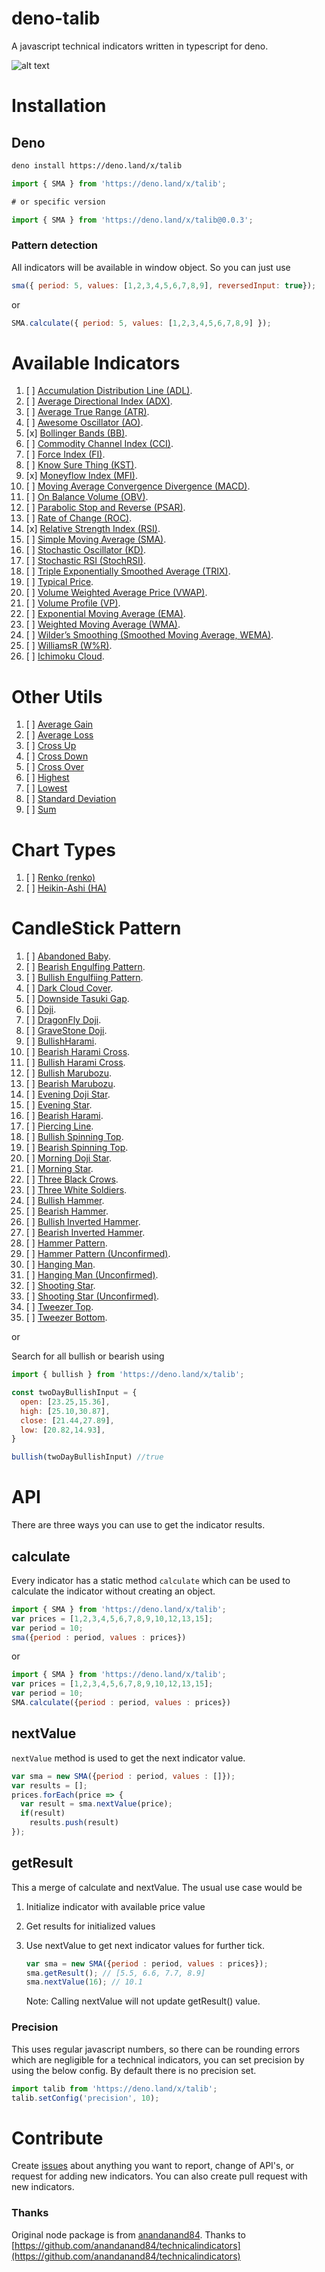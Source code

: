 # deno-talib
A javascript technical indicators written in typescript for deno.

![alt text](deno-talib-logo.jpg "deno-talib logo")

# Installation

## Deno

``` bash
deno install https://deno.land/x/talib
```

``` javascript
import { SMA } from 'https://deno.land/x/talib';

# or specific version 

import { SMA } from 'https://deno.land/x/talib@0.0.3';
```

### Pattern detection

All indicators will be available in window object. So you can just use

``` javascript
sma({ period: 5, values: [1,2,3,4,5,6,7,8,9], reversedInput: true});
```

or

``` javascript
SMA.calculate({ period: 5, values: [1,2,3,4,5,6,7,8,9] });
```

# Available Indicators

1. [ ] [Accumulation Distribution Line (ADL)](https://tonicdev.com/anandaravindan/adl "ADL").
1. [ ] [Average Directional Index (ADX)](https://github.com/anandanand84/technicalindicators/blob/master/test/directionalmovement/ADX.js "ADX").
1. [ ] [Average True Range (ATR)](https://tonicdev.com/anandaravindan/atr "ATR").
1. [ ] [Awesome Oscillator (AO)](https://github.com/anandanand84/technicalindicators/blob/master/test/oscillators/AwesomeOscillator.js "AO").
1. [x] [Bollinger Bands (BB)](https://tonicdev.com/anandaravindan/bb "BB").
1. [ ] [Commodity Channel Index (CCI)](https://github.com/anandanand84/technicalindicators/blob/master/test/oscillators/CCI.js "CCI").
1. [ ] [Force Index (FI)](https://github.com/anandanand84/technicalindicators/blob/master/test/volume/ForceIndex.js "FI").
1. [ ] [Know Sure Thing (KST)](https://tonicdev.com/anandaravindan/kst "KST").
1. [x] [Moneyflow Index (MFI)](https://github.com/anandanand84/technicalindicators/blob/master/test/volume/MFI.js "MFI").
1. [ ] [Moving Average Convergence Divergence (MACD)](https://tonicdev.com/anandaravindan/macd "MACD").
1. [ ] [On Balance Volume (OBV)](https://tonicdev.com/anandaravindan/obv "OBV").
1. [ ] [Parabolic Stop and Reverse (PSAR)](https://github.com/anandanand84/technicalindicators/blob/master/test/momentum/PSAR.js "PSAR").
1. [ ] [Rate of Change (ROC)](https://tonicdev.com/anandaravindan/roc "ROC").
1. [x] [Relative Strength Index (RSI)](https://tonicdev.com/anandaravindan/rsi "RSI").
1. [ ] [Simple Moving Average (SMA)](https://tonicdev.com/anandaravindan/sma "SMA").
1. [ ] [Stochastic Oscillator (KD)](https://tonicdev.com/anandaravindan/stochastic "KD").
1. [ ] [Stochastic RSI (StochRSI)](https://tonicdev.com/anandaravindan/stochasticrsi "StochRSI").
1. [ ] [Triple Exponentially Smoothed Average (TRIX)](https://tonicdev.com/anandaravindan/trix "TRIX").
1. [ ] [Typical Price](https://github.com/anandanand84/technicalindicators/blob/master/test/chart_types/TypicalPrice.js "Typical Price").
1. [ ] [Volume Weighted Average Price (VWAP)](https://github.com/anandanand84/technicalindicators/blob/master/test/volume/VWAP.js "VWAP").
1. [ ] [Volume Profile (VP)](https://github.com/anandanand84/technicalindicators/blob/master/test/volume/VolumeProfile.js "VP").
1. [ ] [Exponential Moving Average (EMA)](https://tonicdev.com/anandaravindan/ema "EMA").
1. [ ] [Weighted Moving Average (WMA)](https://tonicdev.com/anandaravindan/wma "WMA").
1. [ ] [Wilder’s Smoothing (Smoothed Moving Average, WEMA)](https://tonicdev.com/anandaravindan/wema "WEMA").
1. [ ] [WilliamsR (W%R)](https://tonicdev.com/anandaravindan/williamsr "W%R").
1. [ ] [Ichimoku Cloud](https://github.com/anandanand84/technicalindicators/blob/master/test/ichimoku/IchimokuCloud.js "Ichimoku Cloud").

# Other Utils

1. [ ] [Average Gain](https://github.com/anandanand84/technicalindicators/blob/master/test/Utils/AverageGain.js "")
1. [ ] [Average Loss](https://github.com/anandanand84/technicalindicators/blob/master/test/Utils/AverageLoss.js "")
1. [ ] [Cross Up](https://github.com/anandanand84/technicalindicators/blob/master/test/Utils/CrossUp.js "")
1. [ ] [Cross Down](https://github.com/anandanand84/technicalindicators/blob/master/test/Utils/CrossDown.js "")
1. [ ] [Cross Over](https://github.com/anandanand84/technicalindicators/blob/master/test/Utils/CrossOver.js "")
1. [ ] [Highest](https://github.com/anandanand84/technicalindicators/blob/master/test/Utils/Highest.js "")
1. [ ] [Lowest](https://github.com/anandanand84/technicalindicators/blob/master/test/Utils/Lowest.js "")
1. [ ] [Standard Deviation](https://github.com/anandanand84/technicalindicators/blob/master/test/Utils/SD.js "")
1. [ ] [Sum](https://github.com/anandanand84/technicalindicators/blob/master/test/Utils/Sum.js "")


# Chart Types

1. [ ] [Renko (renko)](https://github.com/anandanand84/technicalindicators/blob/master/test/chart_types/Renko.js)
1. [ ] [Heikin-Ashi (HA)](https://github.com/anandanand84/technicalindicators/blob/master/test/chart_types/HeikinAshi.js)


# CandleStick Pattern

1. [ ] [Abandoned Baby](https://runkit.com/anandaravindan/abandoned-baby).
1. [ ] [Bearish Engulfing Pattern](https://runkit.com/aarthiaradhana/bearishengulfingpattern).
1. [ ] [Bullish Engulfiing Pattern](https://runkit.com/aarthiaradhana/bullishengulfingpattern).
1. [ ] [Dark Cloud Cover](https://runkit.com/aarthiaradhana/darkcloudcover).
1. [ ] [Downside Tasuki Gap](https://runkit.com/aarthiaradhana/downsidetasukigap).
1. [ ] [Doji](https://runkit.com/aarthiaradhana/doji).
1. [ ] [DragonFly Doji](https://runkit.com/aarthiaradhana/dragonflydoji).
1. [ ] [GraveStone Doji](https://runkit.com/aarthiaradhana/gravestonedoji).
1. [ ] [BullishHarami](https://runkit.com/aarthiaradhana/bullishharami).
1. [ ] [Bearish Harami Cross](https://runkit.com/aarthiaradhana/bearishharamicross).
1. [ ] [Bullish Harami Cross](https://runkit.com/aarthiaradhana/bullishharamicross).
1. [ ] [Bullish Marubozu](https://runkit.com/aarthiaradhana/bullishmarubozu).
1. [ ] [Bearish Marubozu](https://runkit.com/aarthiaradhana/bearishmarubozu).
1. [ ] [Evening Doji Star](https://runkit.com/aarthiaradhana/eveningdojistar).
1. [ ] [Evening Star](https://runkit.com/aarthiaradhana/eveningstar).
1. [ ] [Bearish Harami](https://runkit.com/aarthiaradhana/bearishharami).
1. [ ] [Piercing Line](https://runkit.com/aarthiaradhana/piercingline).
1. [ ] [Bullish Spinning Top](https://runkit.com/aarthiaradhana/bullishspinningtop).
1. [ ] [Bearish Spinning Top](https://runkit.com/aarthiaradhana/bearishspinningtop).
1. [ ] [Morning Doji Star](https://runkit.com/aarthiaradhana/morningdojistar).
1. [ ] [Morning Star](https://runkit.com/aarthiaradhana/morningstar).
1. [ ] [Three Black Crows](https://runkit.com/aarthiaradhana/threeblackcrows).
1. [ ] [Three White Soldiers](https://runkit.com/aarthiaradhana/threewhitesoldiers).
1. [ ] [Bullish Hammer](https://runkit.com/nerdacus/technicalindicator-bullishhammer).
1. [ ] [Bearish Hammer](https://runkit.com/nerdacus/technicalindicator-bearishhammer).
1. [ ] [Bullish Inverted Hammer](https://runkit.com/nerdacus/technicalindicator-bullishinvertedhammer).
1. [ ] [Bearish Inverted Hammer](https://runkit.com/nerdacus/technicalindicator-bearishinvertedhammer).
1. [ ] [Hammer Pattern](https://runkit.com/nerdacus/technicalindicator-hammerpattern).
1. [ ] [Hammer Pattern (Unconfirmed)](https://runkit.com/nerdacus/technicalindicator-hammerpatternunconfirmed).
1. [ ] [Hanging Man](https://runkit.com/nerdacus/technicalindicator-hangingman).
1. [ ] [Hanging Man (Unconfirmed)](https://runkit.com/nerdacus/technicalindicator-hangingmanunconfirmed).
1. [ ] [Shooting Star](https://runkit.com/nerdacus/technicalindicator-shootingstar).
1. [ ] [Shooting Star (Unconfirmed)](https://runkit.com/nerdacus/technicalindicator-shootingstarunconfirmed).
1. [ ] [Tweezer Top](https://runkit.com/nerdacus/technicalindicator-tweezertop).
1. [ ] [Tweezer Bottom](https://runkit.com/nerdacus/technicalindicator-tweezerbottom).

or

Search for all bullish or bearish using


``` javascript
import { bullish } from 'https://deno.land/x/talib';

const twoDayBullishInput = {
  open: [23.25,15.36],
  high: [25.10,30.87],
  close: [21.44,27.89],
  low: [20.82,14.93],
}

bullish(twoDayBullishInput) //true
```


# API

There are three ways you can use to get the indicator results.

## calculate

Every indicator has a static method `calculate` which can be used to calculate the indicator without creating an object.

``` javascript
import { SMA } from 'https://deno.land/x/talib';
var prices = [1,2,3,4,5,6,7,8,9,10,12,13,15];
var period = 10;
sma({period : period, values : prices})
```

or

``` javascript
import { SMA } from 'https://deno.land/x/talib';
var prices = [1,2,3,4,5,6,7,8,9,10,12,13,15];
var period = 10;
SMA.calculate({period : period, values : prices})
```

## nextValue

`nextValue` method is used to get the next indicator value.

``` javascript
var sma = new SMA({period : period, values : []});
var results = [];
prices.forEach(price => {
  var result = sma.nextValue(price);
  if(result)
    results.push(result)
});
```

## getResult

This a merge of calculate and nextValue. The usual use case would be

1. Initialize indicator with available price value

1. Get results for initialized values

1. Use nextValue to get next indicator values for further tick.

    ``` javascript
    var sma = new SMA({period : period, values : prices});
    sma.getResult(); // [5.5, 6.6, 7.7, 8.9]
    sma.nextValue(16); // 10.1
    ```

    Note: Calling nextValue will not update getResult() value.

### Precision

This uses regular javascript numbers, so there can be rounding errors which are negligible for a technical indicators, you can set precision by using the below config. By default there is no precision set.

  ``` javascript
  import talib from 'https://deno.land/x/talib';
  talib.setConfig('precision', 10);
  ```


# Contribute

Create [issues](https://github.com/nenjotsu/deno-talib/issues) about anything you want to report, change of API's, or request for adding new indicators. You can also create pull request with new indicators.


<!-- ## Running tests and getting coverage

``` bash
npm test
npm run cover
``` -->


<!-- ## Verify Documentation

``` bash
node testdocs.js
open "http://localhost:5444/testdocs.html"
``` -->


### Thanks
Original node package is from [anandanand84](https://github.com/anandanand84). Thanks to [https://github.com/anandanand84/technicalindicators](https://github.com/anandanand84/technicalindicators) 
